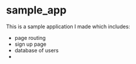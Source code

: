 sample_app
==========

This is a sample application I made which includes:
  - page routing
  - sign up page
  - database of users
  - 
